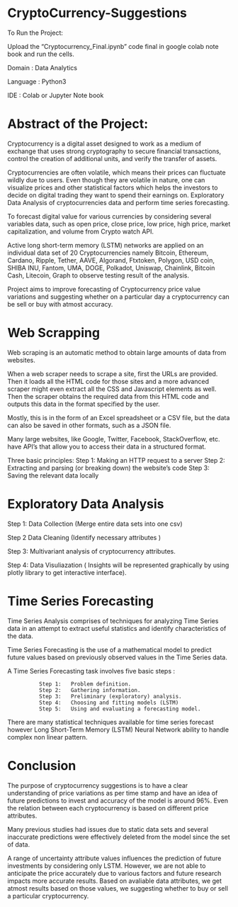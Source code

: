 # CryptoCurrency-Suggestions

To Run the Project:

Upload the “Cryptocurrency_Final.ipynb” code final in google colab note book and run the cells.

Domain  :  Data Analytics

Language :  Python3

IDE :  Colab or Jupyter Note book


# Abstract of the Project:

Cryptocurrency is a digital asset designed to work as a medium of exchange that uses strong cryptography to secure financial transactions, control the creation    of additional units, and verify the transfer of assets. 
         
Cryptocurrencies are often volatile, which means their prices can fluctuate wildly due to users. Even though they are volatile in nature, one can visualize        prices and other statistical factors which helps the investors to decide on digital trading they want to spend their earnings on. Exploratory Data Analysis of          cryptocurrencies data and perform time series forecasting.

To forecast digital value for various currencies by considering several variables data, such as open price, close price, low price, high price, market            capitalization, and volume from Crypto watch API. 

Active long short-term memory (LSTM) networks are applied on an individual data set of 20 Cryptocurrencies namely Bitcoin, Ethereum, Cardano, Ripple, Tether,      AAVE, Algorand, Ftxtoken, Polygon, USD coin, SHIBA INU, Fantom, UMA, DOGE, Polkadot, Uniswap, Chainlink, Bitcoin Cash, Litecoin, Graph to observe testing result of      the analysis. 

Project aims to improve forecasting of Cryptocurrency price value variations and suggesting whether on a particular day a cryptocurrency can be sell or buy        with atmost accuracy.

# Web Scrapping

Web scraping is an automatic method to obtain large amounts of data from websites. 

When a web scraper needs to scrape a site, first the URLs are provided. Then it loads all the HTML code for those sites and a more advanced scraper might even         extract all the CSS and Javascript elements as well. Then the scraper obtains the required data from this HTML code and outputs this data in the format specified       by the user. 

Mostly, this is in the form of an Excel spreadsheet or a CSV file, but the data can also be saved in other formats, such as a JSON file.

Many large websites, like Google, Twitter, Facebook, StackOverflow, etc. have API’s that allow you to access their data in a structured format.

Three basic principles:
	Step 1: Making an HTTP request to a server
	Step 2: Extracting and parsing (or breaking down) the website’s code
	Step 3: Saving the relevant data locally

# Exploratory Data Analysis

Step 1:  Data Collection (Merge entire data sets into one csv)

Step 2	 Data Cleaning (Identify necessary attributes )

Step 3:  Multivariant analysis of cryptocurrency attributes.

Step 4:  Data Visuliazation ( Insights will be represented graphically by using 	plotly library to get interactive interface).


# Time Series Forecasting

Time Series Analysis comprises of techniques for analyzing Time Series data in an attempt to extract useful statistics and identify characteristics of the             data. 

Time Series Forecasting is the use of a mathematical model to predict future values based on previously observed values in the Time Series data.

A  Time Series Forecasting task involves five basic steps :
      
              Step 1: 	Problem definition.
              Step 2: 	Gathering information.
              Step 3: 	Preliminary (exploratory) analysis.
              Step 4: 	Choosing and fitting models (LSTM)
              Step 5: 	Using and evaluating a forecasting model.

There are many statistical techniques available for time series forecast however  Long Short-Term Memory (LSTM) Neural Network ability to handle complex non            linear pattern.
      
# Conclusion

The purpose of cryptocurrency suggestions is to have a clear understanding of price variations as per time stamp and have an idea of future predictions to invest       and accuracy of the model is around 96%. Even the relation between each cryptocurrency is based on different price attributes.

Many previous studies had issues due to static data sets and several inaccurate predictions were effectively deleted from the model since the set of data. 

A range of uncertainty attribute values influences the prediction of future investments by considering only LSTM. However, we are not able to anticipate the           price accurately due to various factors and future research impacts more accurate results. Based on avaliable data attributes, we get atmost results based on those values, we suggesting whether to buy or sell a particular cryptocurrency.


